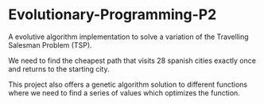 # Evolutionary-Programming-P2

A evolutive algorithm implementation to solve a variation of the Travelling Salesman Problem (TSP). 

We need to find the cheapest path that visits 28 spanish cities exactly once and returns to the starting city.


This project also offers a genetic algorithm solution to different functions where we need to find a series of values which optimizes the function.
